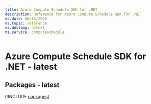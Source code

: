 ```yaml
---
title: Azure Compute Schedule SDK for .NET
description: Reference for Azure Compute Schedule SDK for .NET
ms.date: 06/13/2025
ms.topic: reference
ms.devlang: dotnet
ms.service: computeschedule
---
```

# Azure Compute Schedule SDK for .NET - latest
## Packages - latest
[!INCLUDE [packages](compute-schedule-index.md)]